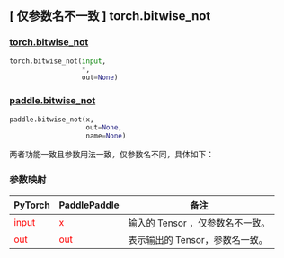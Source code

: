 ## [ 仅参数名不一致 ] torch.bitwise_not

### [torch.bitwise_not](https://pytorch.org/docs/1.13/generated/torch.bitwise_not.html?highlight=bitwise_not#torch.bitwise_not)

```python
torch.bitwise_not(input,
                  *,
                  out=None) 
```

### [paddle.bitwise_not](https://www.paddlepaddle.org.cn/documentation/docs/zh/api/paddle/bitwise_not_cn.html)

```python
paddle.bitwise_not(x,
                   out=None,
                   name=None)
```

两者功能一致且参数用法一致，仅参数名不同，具体如下：

### 参数映射
| PyTorch       | PaddlePaddle | 备注                                                   |
| ------------- | ------------ | ------------------------------------------------------ |
| <font color='red'>input</font>         | <font color='red'>x</font>            | 输入的 Tensor ，仅参数名不一致。                                      |
| <font color='red'>out</font>           | <font color='red'>out</font>             | 表示输出的 Tensor，参数名一致。               |

